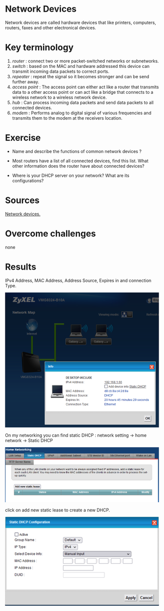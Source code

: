 # Network Devices

Network devices are called hardware devices that like printers, computers, routers, faxes and other electronical devices.


# Key terminology

1. *router* : connect two or more packet-switched networks or subnetworks.
2. *switch* : based on the MAC and hardware addressed this device can transmit incoming data packets to correct ports.
3. *repeater* : repeat the signal so it becomes stronger and can be send further away.
4. *access point* : The access point can either act like a router that transmits data to a other access point or can act like a bridge that connects to a wireless network to a wireless network device.
5. *hub* : Can process incoming data packets and send data packets to all connected devices.
6. *modem* : Performs analog to digital signal of various frequencies and transmits them to the modem at the receivers location.

# Exercise

* Name and describe the functions of common network devices ?

* Most routers have a list of all connected devices, find this list. What other information does the router have about connected devices?

* Where is your DHCP server on your network? What are its configurations?


# Sources

[Network devices.](https://www.geeksforgeeks.org/network-devices-hub-repeater-bridge-switch-router-gateways/)


# Overcome challenges

none


# Results

IPv4 Address, MAC Address, Address Source, Expires in and connection Type.

![IPv4 Address, MAC Address, Address Source, Expires in and connection Type](https://github.com/Techgrounds-Cloud-9/cloud-9-KevinDonk0/blob/main/00_includes/NTW/NTW-02-00.PNG)

On my networking you can find static DHCP : network setting ->  home network -> Static DHCP

![Static DHCP](https://github.com/Techgrounds-Cloud-9/cloud-9-KevinDonk0/blob/main/00_includes/NTW/NTW-02-01.PNG)

click on add new static lease to create a new DHCP.

![DHCP Configurations](https://github.com/Techgrounds-Cloud-9/cloud-9-KevinDonk0/blob/main/00_includes/NTW/NTW-02-02.PNG)




